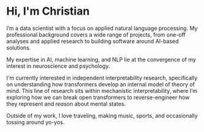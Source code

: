 # Hi, I'm Christian

I’m a data scientist with a focus on applied natural language processing. My professional background covers a wide range of projects, from one-off analyses and applied research to building software around AI-based solutions.

My expertise in AI, machine learning, and NLP lie at the convergence of my interest in neuroscience and psychology.

I'm currently interested in independent interpretability research, specifically on understanding how transformers develop an internal model of theory of mind. This line of research sits within mechanistic interpretability, where I’m exploring how we can break open transformers to reverse-engineer how they represent and *reason* about mental states.

Outside of my work, I love traveling, making music, sports, and occasionally tossing around yo-yos.
